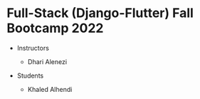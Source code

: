 # Full-Stack (Django-Flutter) Fall Bootcamp 2022

- Instructors

  - Dhari Alenezi

- Students
  - Khaled Alhendi
